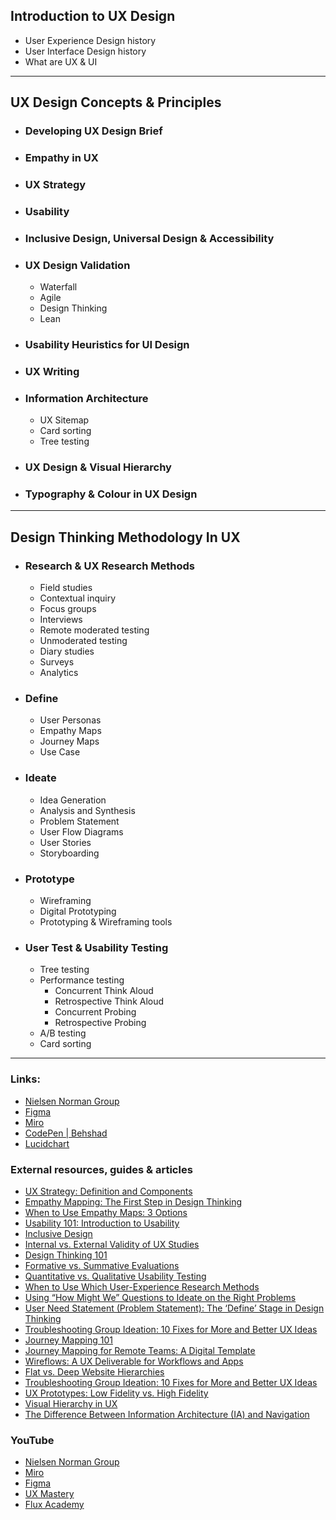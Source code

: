## Introduction to UX Design
- User Experience Design history
- User Interface Design history
- What are UX & UI
---
## UX Design Concepts & Principles

- ### Developing UX Design Brief
- ### Empathy in UX
- ### UX Strategy
- ### Usability
- ### Inclusive Design, Universal Design & Accessibility
- ### UX Design Validation
  - Waterfall
  - Agile
  - Design Thinking
  - Lean
- ### Usability Heuristics for UI Design
- ### UX Writing
- ### Information Architecture
  - UX Sitemap
  - Card sorting
  - Tree testing
- ### UX Design & Visual Hierarchy 
- ### Typography & Colour in UX Design

---
## Design Thinking Methodology In UX

- ### Research & UX Research Methods

  - Field studies
  - Contextual inquiry
  - Focus groups
  - Interviews
  - Remote moderated testing
  - Unmoderated testing
  - Diary studies
  - Surveys
  - Analytics

- ### Define

  - User Personas
  - Empathy Maps
  - Journey Maps
  - Use Case

- ### Ideate

  - Idea Generation
  - Analysis and Synthesis
  - Problem Statement
  - User Flow Diagrams
  - User Stories
  - Storyboarding

- ### Prototype

  - Wireframing
  - Digital Prototyping
  - Prototyping & Wireframing tools

- ### User Test & Usability Testing
  - Tree testing
  - Performance testing
    - Concurrent Think Aloud
    - Retrospective Think Aloud
    - Concurrent Probing 
    - Retrospective Probing
  - A/B testing
  - Card sorting

---
### Links:
- [Nielsen Norman Group](https://www.nngroup.com)
- [Figma](https://www.figma.com)
- [Miro](https://miro.com)
- [CodePen | Behshad](https://codepen.io/behshad)
- [Lucidchart](https://www.lucidchart.com/pages/)

### External resources, guides & articles 
- [UX Strategy: Definition and Components](https://www.nngroup.com/articles/ux-strategy/)
- [Empathy Mapping: The First Step in Design Thinking](https://www.nngroup.com/articles/empathy-mapping/)
- [When to Use Empathy Maps: 3 Options](https://www.nngroup.com/articles/using-empathy-maps/)
- [Usability 101: Introduction to Usability](https://www.nngroup.com/articles/usability-101-introduction-to-usability/)
- [Inclusive Design](https://www.nngroup.com/articles/inclusive-design/)
- [Internal vs. External Validity of UX Studies](https://www.nngroup.com/articles/internal-vs-external-validity/)
- [Design Thinking 101](https://www.nngroup.com/articles/design-thinking/)
- [Formative vs. Summative Evaluations](https://www.nngroup.com/articles/formative-vs-summative-evaluations/)
- [Quantitative vs. Qualitative Usability Testing](https://www.nngroup.com/articles/quant-vs-qual/)
- [When to Use Which User-Experience Research Methods](https://www.nngroup.com/articles/which-ux-research-methods/)
- [Using “How Might We” Questions to Ideate on the Right Problems](https://www.nngroup.com/articles/how-might-we-questions/)
- [User Need Statement (Problem Statement): The ‘Define’ Stage in Design Thinking](https://www.nngroup.com/articles/user-need-statements/)
- [Troubleshooting Group Ideation: 10 Fixes for More and Better UX Ideas](https://www.nngroup.com/articles/group-ideation)
- [Journey Mapping 101](https://www.nngroup.com/articles/journey-mapping-101/)
- [Journey Mapping for Remote Teams: A Digital Template](https://www.nngroup.com/articles/journey-map-digital-template/)
- [Wireflows: A UX Deliverable for Workflows and Apps](https://www.nngroup.com/articles/wireflows/)
- [Flat vs. Deep Website Hierarchies](https://www.nngroup.com/articles/flat-vs-deep-hierarchy/)
- [Troubleshooting Group Ideation: 10 Fixes for More and Better UX Ideas](https://www.nngroup.com/articles/group-ideation/)
- [UX Prototypes: Low Fidelity vs. High Fidelity](https://www.nngroup.com/articles/ux-prototype-hi-lo-fidelity/)
- [Visual Hierarchy in UX](https://www.nngroup.com/articles/visual-hierarchy-ux-definition/)
- [The Difference Between Information Architecture (IA) and Navigation](https://www.nngroup.com/articles/ia-vs-navigation/)

### YouTube 
- [Nielsen Norman Group](https://www.youtube.com/@NNgroup)
- [Miro](https://www.youtube.com/@MiroHQ)
- [Figma](https://www.youtube.com/@Figma)
- [UX Mastery](https://www.youtube.com/user/uxmastery)
- [Flux Academy](https://www.youtube.com/c/FluxWithRanSegall/featured)